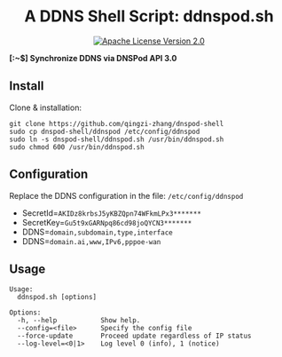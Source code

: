 <div align="center">
  <h1>A DDNS Shell Script: ddnspod.sh</h1>
</div>

<p align="center">
  <a href="https://github.com/qingzi-zhang/dnspod-shell/blob/main/LICENSE">
    <img alt="Apache License Version 2.0" src="https://img.shields.io/github/license/qingzi-zhang/dnspod-shell">
  </a>
</p>

**[:~$] Synchronize DDNS via DNSPod API 3.0**

## Install
Clone & installation:
```
git clone https://github.com/qingzi-zhang/dnspod-shell
sudo cp dnspod-shell/ddnspod /etc/config/ddnspod
sudo ln -s dnspod-shell/ddnspod.sh /usr/bin/ddnspod.sh
sudo chmod 600 /usr/bin/ddnspod.sh
```

## Configuration
Replace the DDNS configuration in the file: `/etc/config/ddnspod`
- SecretId=`AKIDz8krbsJ5yKBZQpn74WFkmLPx3*******`
- SecretKey=`Gu5t9xGARNpq86cd98joQYCN3*******`
- DDNS=`domain,subdomain,type,interface`
- DDNS=`domain.ai,www,IPv6,pppoe-wan`

## Usage
```
Usage:
  ddnspod.sh [options]

Options:
  -h, --help           Show help.
  --config=<file>      Specify the config file
  --force-update       Proceed update regardless of IP status
  --log-level=<0|1>    Log level 0 (info), 1 (notice)
```

